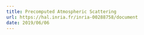```yaml
---
title: Precomputed Atmospheric Scattering
url: https://hal.inria.fr/inria-00288758/document
date: 2019/06/06
---
```


